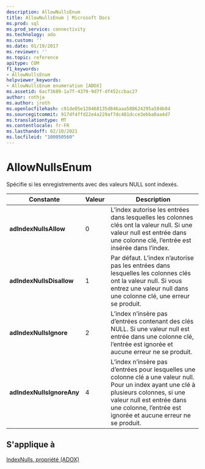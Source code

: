 ```yaml
---
description: AllowNullsEnum
title: AllowNullsEnum | Microsoft Docs
ms.prod: sql
ms.prod_service: connectivity
ms.technology: ado
ms.custom: ''
ms.date: 01/19/2017
ms.reviewer: ''
ms.topic: reference
apitype: COM
f1_keywords:
- AllowNullsEnum
helpviewer_keywords:
- AllowNullsEnum enumeration [ADOX]
ms.assetid: 6acf3689-1a7f-4379-9d7f-df452ccbac27
author: rothja
ms.author: jroth
ms.openlocfilehash: c91de05e128468135d846aaa588624295a584b04
ms.sourcegitcommit: 917df4ffd22e4a229af7dc481dcce3ebba0aa4d7
ms.translationtype: MT
ms.contentlocale: fr-FR
ms.lasthandoff: 02/10/2021
ms.locfileid: "100050560"
---
```

# <a name="allownullsenum"></a>AllowNullsEnum
Spécifie si les enregistrements avec des valeurs NULL sont indexés.  
  
|Constante|Valeur|Description|  
|--------------|-----------|-----------------|  
|**adIndexNullsAllow**|0|L’index autorise les entrées dans lesquelles les colonnes clés ont la valeur null. Si une valeur null est entrée dans une colonne clé, l’entrée est insérée dans l’index.|  
|**adIndexNullsDisallow**|1|Par défaut. L’index n’autorise pas les entrées dans lesquelles les colonnes clés ont la valeur null. Si vous entrez une valeur null dans une colonne clé, une erreur se produit.|  
|**adIndexNullsIgnore**|2|L’index n’insère pas d’entrées contenant des clés NULL. Si une valeur null est entrée dans une colonne clé, l’entrée est ignorée et aucune erreur ne se produit.|  
|**adIndexNullsIgnoreAny**|4|L’index n’insère pas d’entrées pour lesquelles une colonne clé a une valeur null. Pour un index ayant une clé à plusieurs colonnes, si une valeur null est entrée dans une colonne, l’entrée est ignorée et aucune erreur ne se produit.|  
  
## <a name="applies-to"></a>S'applique à  
 [IndexNulls, propriété (ADOX)](./indexnulls-property-adox.md)